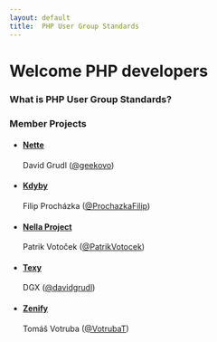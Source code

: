 ```yaml
---
layout: default
title:  PHP User Group Standards
---
```

# Welcome PHP developers


### What is PHP User Group Standards?


### Member Projects

<ul id="voting-members">
    <li>
        <h4><a target="_blank" href="http://nette.org">Nette</a></h4>
        David Grudl (<a href="http://twitter.com/geekovo">@geekovo</a>)
    </li>
    <li>
        <h4><a target="_blank" href="https://kdyby.org">Kdyby</a></h4>
        Filip Procházka (<a href="https://twitter.com/ProchazkaFilip">@ProchazkaFilip</a>)
    </li>
    <li>
        <h4><a target="_blank" href="http://nella-project.org">Nella Project</a></h4>
        Patrik Votoček (<a href="http://twitter.com/PatrikVotocek">@PatrikVotocek</a>)
    </li>
    <li>
        <h4><a target="_blank" href="http://texy.info">Texy</a></h4>
        DGX (<a href="http://twitter.com/davidgrudl">@davidgrudl</a>)
    </li>
    <li>
        <h4><a target="_blank" href="https://github.com/Zenify">Zenify</a></h4>
        Tomáš Votruba (<a href="http://twitter.com/VotrubaT">@VotrubaT</a>)
    </li>
</ul>
